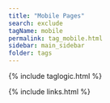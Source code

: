 ```yaml
---
title: "Mobile Pages"
search: exclude
tagName: mobile
permalink: tag_mobile.html
sidebar: main_sidebar
folder: tags
---
```

{% include taglogic.html %}

{% include links.html %}

